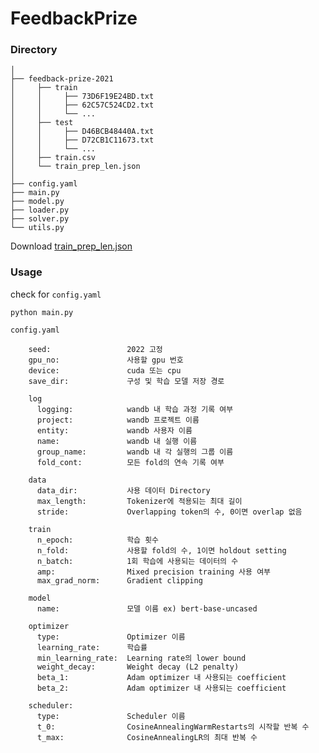 # FeedbackPrize

### Directory

    │
    ├── feedback-prize-2021
    │     ├── train
    │     │     ├── 73D6F19E24BD.txt
    │     │     ├── 62C57C524CD2.txt
    │     │     └── ...
    │     ├── test
    │     │     ├── D46BCB48440A.txt
    │     │     ├── D72CB1C11673.txt
    │     │     └── ...
    │     ├── train.csv
    │     └── train_prep_len.json
    │     
    ├── config.yaml
    ├── main.py
    ├── model.py
    ├── loader.py    
    ├── solver.py
    └── utils.py

Download [train_prep_len.json](https://drive.google.com/file/d/1olwI3-jZvpoE68uCK8Wo2tr_WZgb7LVz/view?usp=sharing)


### Usage
check for `config.yaml`

```
python main.py
```

```
config.yaml

    seed:                 2022 고정
    gpu_no:               사용할 gpu 번호
    device:               cuda 또는 cpu
    save_dir:             구성 및 학습 모델 저장 경로

    log
      logging:            wandb 내 학습 과정 기록 여부
      project:            wandb 프로젝트 이름
      entity:             wandb 사용자 이름
      name:               wandb 내 실행 이름
      group_name:         wandb 내 각 실행의 그룹 이름
      fold_cont:          모든 fold의 연속 기록 여부

    data
      data_dir:           사용 데이터 Directory
      max_length:         Tokenizer에 적용되는 최대 길이
      stride:             Overlapping token의 수, 0이면 overlap 없음

    train
      n_epoch:            학습 횟수
      n_fold:             사용할 fold의 수, 1이면 holdout setting
      n_batch:            1회 학습에 사용되는 데이터의 수
      amp:                Mixed precision training 사용 여부
      max_grad_norm:      Gradient clipping

    model
      name:               모델 이름 ex) bert-base-uncased

    optimizer
      type:               Optimizer 이름
      learning_rate:      학습률
      min_learning_rate:  Learning rate의 lower bound
      weight_decay:       Weight decay (L2 penalty)
      beta_1:             Adam optimizer 내 사용되는 coefficient
      beta_2:             Adam optimizer 내 사용되는 coefficient

    scheduler:
      type:               Scheduler 이름
      t_0:                CosineAnnealingWarmRestarts의 시작할 반복 수
      t_max:              CosineAnnealingLR의 최대 반복 수      

```
